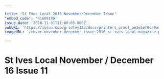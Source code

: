 ```yaml
---

title: 'St Ives Local 2016 November/December Issue'
'embed_code': '41609196'
issue_date: '2016-11-01T11:00:00.000Z'
pubURL: 'https://issuu.com/gridley123/docs/printers_proof_ae2e5ef0ca9a48'
imageURL: '/cover-november-december-issue-2016-st-ives-local-magazine.png'

---
```


# St Ives Local November / December 16 Issue 11



